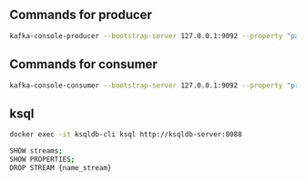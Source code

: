 ## Commands for producer

```bash
kafka-console-producer --bootstrap-server 127.0.0.1:9092 --property "parse.key=true" --property "key.separator=:" --topic lesson1_source
```

## Commands for consumer

```bash
kafka-console-consumer --bootstrap-server 127.0.0.1:9092 --property "print.key=true" --topic lesson1_target
```

## ksql

```bash
docker exec -it ksqldb-cli ksql http://ksqldb-server:8088
```

```bash
SHOW streams;
SHOW PROPERTIES;
DROP STREAM {name_stream}
```
